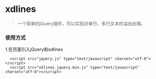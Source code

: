 
# xdlines
> 一个简单的jQuery插件，可以实现对单行、多行文本的溢出处理。  


### 使用方式
1.在页面引入jQuery和xdlines
```
  <script src="jquery.js" type="text/javascript" charset="utf-8"></script>
  <script src="xdlines.jquery.min.js" type="text/javascript" charset="utf-8"></script>
````


